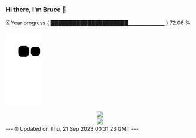 ### Hi there, I'm Bruce 👋
⏳ Year progress { █████████████████████▁▁▁▁▁▁▁▁▁ } 72.06 %

![](https://raw.githubusercontent.com/Swiftie13st/Swiftie13st/main/assets/github-contribution-grid-snake.svg)


<div align="center"> <img src="https://metrics.lecoq.io/Swiftie13st?template=classic&config.timezone=Asia%2FShanghai"> </div>

<div align="center"> <img src="https://github-readme-streak-stats.herokuapp.com/?user=Swiftie13st" /> </div>
---
⏰ Updated on Thu, 21 Sep 2023 00:31:23 GMT
---


